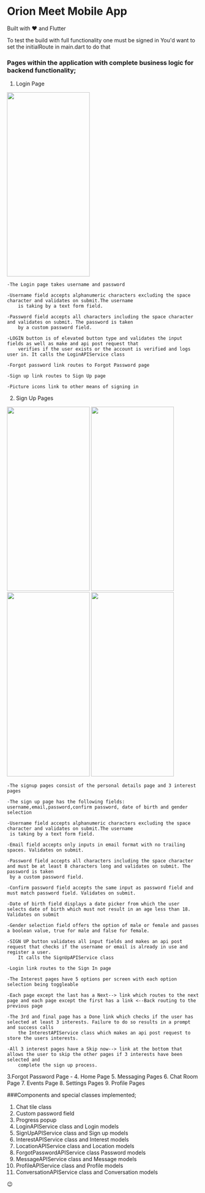 # Orion Meet Mobile App
Built with ❤️ and Flutter

To test the build with full functionality one must be signed in
You'd want to set the initialRoute in main.dart to do that

### Pages within the application with complete business logic for backend functionality;
  1. Login Page
  <img src="https://user-images.githubusercontent.com/80262558/186311100-b2880f07-2a2c-4949-a808-ca157b29f910.jpg" width="216" height="480">


    -The Login page takes username and password

    -Username field accepts alphanumeric characters excluding the space character and validates on submit.The username
        is taking by a text form field.

    -Password field accepts all characters including the space character and validates on submit. The password is taken
        by a custom password field.

    -LOGIN button is of elevated button type and validates the input fields as well as make and api post request that
        verifies if the user exists or the account is verified and logs user in. It calls the LoginAPIService class

    -Forgot password link routes to Forgot Password page

    -Sign up link routes to Sign Up page

    -Picture icons link to other means of signing in

  2. Sign Up Pages
<p float="left">
  <img src="https://user-images.githubusercontent.com/80262558/186315587-035f9d74-d5af-4ac0-808f-e95cb49f0ebd.jpg" width="216" height="480" />
  <img src="https://user-images.githubusercontent.com/80262558/186313290-8b085912-5aa0-472d-86fc-2d091c2b7c35.jpg" width="216" height="480" /> 
  <img src="https://user-images.githubusercontent.com/80262558/186313320-21385c43-c130-41d4-8851-1e0373cd07d4.jpg" width="216" height="480" />
  <img src="https://user-images.githubusercontent.com/80262558/186313369-c697c452-c73f-4ab1-a359-46ea9aed1500.jpg" width="216" height="480" />
</p>

    -The signup pages consist of the personal details page and 3 interest pages

    -The sign up page has the following fields: username,email,password,confirm password, date of birth and gender selection

    -Username field accepts alphanumeric characters excluding the space character and validates on submit.The username
     is taking by a text form field.

    -Email field accepts only inputs in email format with no trailing spaces. Validates on submit.

    -Password field accepts all characters including the space character and must be at least 8 characters long and validates on submit. The password is taken
     by a custom password field.

    -Confirm password field accepts the same input as password field and must match password field. Validates on submit.

    -Date of birth field displays a date picker from which the user selects date of birth which must not result in an age less than 18. Validates on submit

    -Gender selection field offers the option of male or female and passes a boolean value, true for male and false for female.

    -SIGN UP button validates all input fields and makes an api post request that checks if the username or email is already in use and register a user.
        It calls the SignUpAPIService class

    -Login link routes to the Sign In page

    -The Interest pages have 5 options per screen with each option selection being toggleable

    -Each page except the last has a Next--> link which routes to the next page and each page except the first has a link <--Back routing to the previous page

    -The 3rd and final page has a Done link which checks if the user has selected at least 3 interests. Failure to do so results in a prompt and success calls
        the InterestAPIService class which makes an api post request to store the users interests. 

    -All 3 interest pages have a Skip now--> link at the bottom that allows the user to skip the other pages if 3 interests have been selected and 
        complete the sign up process.

  3.Forgot Password Page
    -
  4. Home Page
  5. Messaging Pages
  6. Chat Room Page
  7. Events Page
  8. Settings Pages
  9. Profile Pages

  

###Components and special classes implemented;
  1. Chat tile class
  2. Custom password field
  3. Progress popup
  4. LoginAPIService class and Login models
  5. SignUpAPIService class and Sign up models
  6. InterestAPIService class and Interest models
  7. LocationAPIService class and Location models
  8. ForgotPasswordAPIService class Password models
  9. MessageAPIService class and Message models
  10. ProfileAPIService class and Profile models
  11. ConversationAPIService class and Conversation models
  
😉
